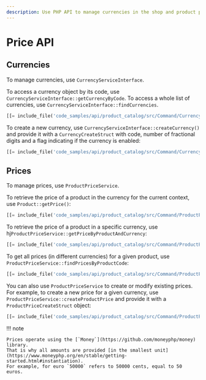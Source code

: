 ```yaml
---
description: Use PHP API to manage currencies in the shop and product prices.
---
```


# Price API

## Currencies

To manage currencies, use `CurrencyServiceInterface`.

To access a currency object by its code, use `CurrencyServiceInterface::getCurrencyByCode`.
To access a whole list of currencies, use `CurrencyServiceInterface::findCurrencies`.

``` php
[[= include_file('code_samples/api/product_catalog/src/Command/CurrencyCommand.php', 50, 59) =]]
```

To create a new currency, use `CurrencyServiceInterface::createCurrency()`
and provide it with a `CurrencyCreateStruct` with code, number of fractional digits and a flag indicating if the currency is enabled:

``` php
[[= include_file('code_samples/api/product_catalog/src/Command/CurrencyCommand.php', 65, 68) =]]
```

## Prices

To manage prices, use `ProductPriceService`.

To retrieve the price of a product in the currency for the current context, use `Product::getPrice()`:

``` php
[[= include_file('code_samples/api/product_catalog/src/Command/ProductPriceCommand.php', 61, 64) =]]
```

To retrieve the price of a product in a specific currency, use hj`ProductPriceService::getPriceByProductAndCurrency`:

``` php
[[= include_file('code_samples/api/product_catalog/src/Command/ProductPriceCommand.php', 65, 68) =]]
```

To get all prices (in different currencies) for a given product, use `ProductPriceService::findPricesByProductCode`:

``` php
[[= include_file('code_samples/api/product_catalog/src/Command/ProductPriceCommand.php', 81, 85) =]]
```

You can also use `ProductPriceService` to create or modify existing prices.
For example, to create a new price for a given currency, use `ProductPriceService::createProductPrice` and provide it with a `ProductPriceCreateStruct` object:

``` php
[[= include_file('code_samples/api/product_catalog/src/Command/ProductPriceCommand.php', 72, 78) =]]
```

!!! note

    Prices operate using the [`Money`](https://github.com/moneyphp/money) library.
    That is why all amounts are provided [in the smallest unit](https://www.moneyphp.org/en/stable/getting-started.html#instantiation).
    For example, for euro `50000` refers to 50000 cents, equal to 50 euros.


